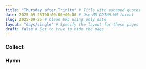```yaml
---
title: "Thursday after Trinity" # Title with escaped quotes
date: 2025-09-25T00:00:00+00:00 # Use-MM-DDTHH:MM format
slug: 2025-09-25 # Clean URL using only date
layout: "days/single" # Specify the layout for these pages
draft: false # Set to true to hide the page
---
```


### Collect


### Hymn